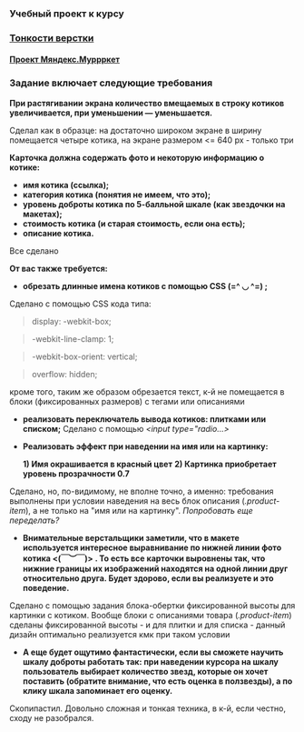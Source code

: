 
### Учебный проект к курсу

### [Тонкости верстки](https://www.coursera.org/learn/tonkosti-verstki/home/welcome)

#### [Проект Мяндекс.Муррркет](https://www.coursera.org/learn/tonkosti-verstki/peer/tu76K/miandieks-murrrkiet)



### Задание включает следующие требования

**При растягивании экрана количество вмещаемых в строку котиков увеличивается, при уменьшении — уменьшается.**

Сделал как в образце: на достаточно широком экране в ширину помещается четыре котика, на экране размером <= 640 px - только три

**Карточка должна содержать фото и некоторую информацию о котике:**

-   **имя котика (ссылка);**
-   **категория котика (понятия не имеем, что это);**
-   **уровень доброты котика по 5-балльной шкале (как звездочки на макетах);**
-   **стоимость котика (и старая стоимость, если она есть);**
-   **описание котика.**

Все сделано

**От вас также требуется:**
-   **обрезать длинные имена котиков с помощью CSS (=^ ◡ ^=) ;**

Сделано с помощью CSS кода типа:
> display: -webkit-box;

> -webkit-line-clamp: 1;

> -webkit-box-orient: vertical;

> overflow: hidden;


кроме того, таким же образом обрезается текст, к-й не помещается в блоки (фиксированных размеров) с тегами или описаниями

-   **реализовать переключатель вывода котиков: плитками или списком;**
Сделано с помощью _<input  type="radio...>_

-   **Реализовать эффект при наведении на имя или на картинку:**

	**1) Имя окрашивается в красный цвет**
	**2) Картинка приобретает уровень прозрачности 0.7**
	
Сделано, но, по-видимому, не вполне точно, а именно: требования выполнены при условии наведения на весь блок описания (_.product-item_), а не только на "имя или на картинку".
_Попробовать еще переделать?_

- **Внимательные верстальщики заметили, что в макете используется интересное выравнивание по нижней линии фото котика <(￣︶￣)> . То есть все карточки выровнены так, что нижние границы их изображений находятся на одной линии друг относительно друга. Будет здорово, если вы реализуете и это поведение.**

Сделано с помощью задания блока-обертки фиксированной высоты для картинки с котиком. Вообще блоки с описаниями товара (_.product-item_) сделаны фиксированной высоты - и для плитки и для списка - данный дизайн оптимально реализуется кмк при таком условии

- **А еще будет ощутимо фантастически, если вы сможете научить шкалу доброты работать так: при наведении курсора на шкалу пользователь выбирает количество звезд, которые он хочет поставить (обратите внимание, что есть оценка в ползвезды), а по клику шкала запоминает его оценку.**

Скопипастил. Довольно сложная и тонкая техника, в к-й, если честно, сходу не разобрался.
